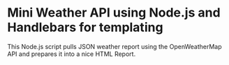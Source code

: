 # Mini Weather API using Node.js and Handlebars for templating
This Node.js script pulls JSON weather report using the OpenWeatherMap API and prepares it into a nice HTML Report.
